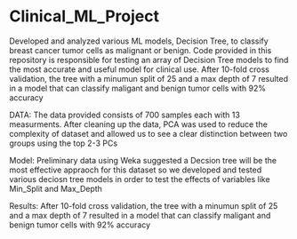 # Clinical_ML_Project
Developed and analyzed various ML models, Decision Tree, to classify breast cancer tumor cells as malignant or benign. Code provided in this repository is responsible for testing an array of Decision Tree models to find the most accurate and useful model for clinical use. After 10-fold cross validation, the tree with a minumun split of 25 and a max depth of 7 resulted in a model that can classify maligant and benign tumor cells with 92% accuracy 

DATA:
The data provided consists of 700 samples each with 13 measurments. After cleaning up the data, PCA was used to reduce the complexity of dataset and allowed us to see a clear distinction between two groups using the top 2-3 PCs

Model:
Preliminary data using Weka suggested a Decsion tree will be the most effective appraoch for this dataset so we developed and tested various deciosn tree models in order to test the effects of variables like Min_Split and Max_Depth

Results:
After 10-fold cross validation, the tree with a minumun split of 25 and a max depth of 7 resulted in a model that can classify maligant and benign tumor cells with 92% accuracy
